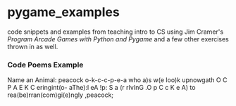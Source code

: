 # pygame_examples
code snippets and examples from teaching intro to CS using Jim Cramer's *Program Arcade Games with Python and Pygame* and a few other exercises thrown in as well. 

### Code Poems Example
Name an Animal:    peacock
								o-k-c-c-p-e-a
						who
   a)s w(e loo)k
  upnowgath
						O C P A E K C
														eringint(o-
  aThe):l
				eA
					!p:
S                                                                        a
									(r
  rIvInG                              .O p C c K e A)
																	to
  rea(be)rran(com)gi(e)ngly
  ,peacock;
